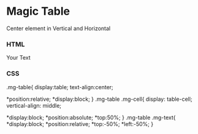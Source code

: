 Magic Table
===========

Center element in Vertical and Horizontal

### HTML

<div class="mg-table box-template">
  <div class="mg-cell">
    <div class="mg-text">
      <p>Your Text</p>  
    </div>
  </div>
</div>

### CSS

.mg-table{
  display:table;
  text-align:center;

  *position:relative;
  *display:block;
}
.mg-table .mg-cell{
  display: table-cell;
  vertical-align: middle;

  *display:block;
  *position:absolute;
  *top:50%;
}
.mg-table .mg-text{
  *display:block;
  *position:relative;
  *top:-50%;
  *left:-50%;
}
